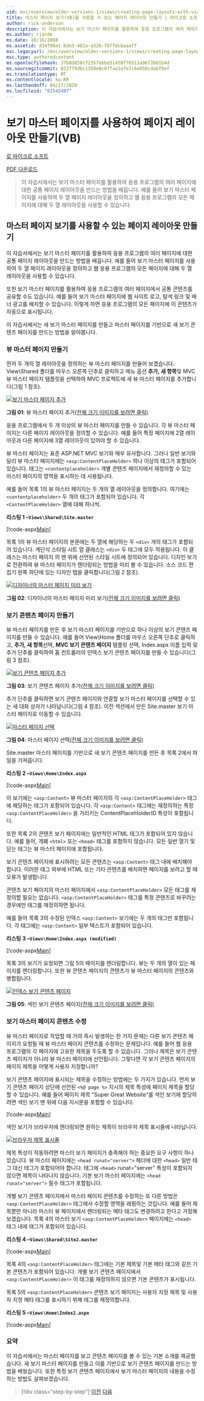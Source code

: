 ```yaml
---
uid: mvc/overview/older-versions-1/views/creating-page-layouts-with-view-master-pages-vb
title: 마스터 페이지 보기(VB)를 사용할 수 있는 페이지 레이아웃 만들기 | 마이크로 소프트 문서
author: rick-anderson
description: 이 자습서에서는 보기 마스터 페이지를 활용하여 응용 프로그램의 여러 페이지에 대한 공통 페이지 레이아웃을 만드는 방법을 배웁니다. 당신은 사용할 수 있습니다 ...
ms.author: riande
ms.date: 10/16/2008
ms.assetid: d34f90a1-6de3-482a-a326-f87fdcbaaaff
msc.legacyurl: /mvc/overview/older-versions-1/views/creating-page-layouts-with-view-master-pages-vb
msc.type: authoredcontent
ms.openlocfilehash: 37b8d858c72357ebbe51458f76511a9672b01b4d
ms.sourcegitcommit: 022f79dbc1350e0c6ffaa1e7e7c6e850cdabf9af
ms.translationtype: MT
ms.contentlocale: ko-KR
ms.lasthandoff: 04/17/2020
ms.locfileid: "81542497"
---
```

# <a name="creating-page-layouts-with-view-master-pages-vb"></a>보기 마스터 페이지를 사용하여 페이지 레이아웃 만들기(VB)

[로 마이크로 소프트](https://github.com/microsoft)

[PDF 다운로드](https://download.microsoft.com/download/e/f/3/ef3f2ff6-7424-48f7-bdaa-180ef64c3490/ASPNET_MVC_Tutorial_12_VB.pdf)

> 이 자습서에서는 보기 마스터 페이지를 활용하여 응용 프로그램의 여러 페이지에 대한 공통 페이지 레이아웃을 만드는 방법을 배웁니다. 예를 들어 보기 마스터 페이지를 사용하여 두 열 페이지 레이아웃을 정의하고 웹 응용 프로그램의 모든 페이지에 대해 두 열 레이아웃을 사용할 수 있습니다.

## <a name="creating-page-layouts-with-view-master-pages"></a>마스터 페이지 보기를 사용할 수 있는 페이지 레이아웃 만들기

이 자습서에서는 보기 마스터 페이지를 활용하여 응용 프로그램의 여러 페이지에 대한 공통 페이지 레이아웃을 만드는 방법을 배웁니다. 예를 들어 보기 마스터 페이지를 사용하여 두 열 페이지 레이아웃을 정의하고 웹 응용 프로그램의 모든 페이지에 대해 두 열 레이아웃을 사용할 수 있습니다.

또한 보기 마스터 페이지를 활용하여 응용 프로그램의 여러 페이지에서 공통 콘텐츠를 공유할 수도 있습니다. 예를 들어 보기 마스터 페이지에 웹 사이트 로고, 탐색 링크 및 배너 광고를 배치할 수 있습니다. 이렇게 하면 응용 프로그램의 모든 페이지에 이 콘텐츠가 자동으로 표시됩니다.

이 자습서에서는 새 보기 마스터 페이지를 만들고 마스터 페이지를 기반으로 새 보기 콘텐츠 페이지를 만드는 방법을 알아봅니다.

### <a name="creating-a-view-master-page"></a>뷰 마스터 페이지 만들기

먼저 두 개의 열 레이아웃을 정의하는 뷰 마스터 페이지를 만들어 보겠습니다. View\Shared 폴더를 마우스 오른쪽 단추로 클릭하고 메뉴 옵션 **추가, 새 항목**및 MVC 뷰 마스터 페이지 템플릿을 선택하여 MVC 프로젝트에 새 뷰 마스터 페이지를 추가합니다(그림 1 참조).

[![보기 마스터 페이지 추가](creating-page-layouts-with-view-master-pages-vb/_static/image2.png)](creating-page-layouts-with-view-master-pages-vb/_static/image1.png)

**그림 01**: 뷰 마스터 페이지 추가[(전체 크기 이미지를 보려면 클릭)](creating-page-layouts-with-view-master-pages-vb/_static/image3.png)

응용 프로그램에서 두 개 이상의 뷰 마스터 페이지를 만들 수 있습니다. 각 뷰 마스터 페이지는 다른 페이지 레이아웃을 정의할 수 있습니다. 예를 들어 특정 페이지에 2열 레이아웃과 다른 페이지에 3열 레이아웃이 있어야 할 수 있습니다.

뷰 마스터 페이지는 표준 ASP.NET MVC 보기와 매우 유사합니다. 그러나 일반 보기와 달리 뷰 마스터 페이지에는 `<asp:ContentPlaceHolder>` 하나 이상의 태그가 포함되어 있습니다. 태그는 `<contentplaceholder>` 개별 콘텐츠 페이지에서 재정의할 수 있는 마스터 페이지의 영역을 표시하는 데 사용됩니다.

예를 들어 목록 1의 뷰 마스터 페이지는 두 개의 열 레이아웃을 정의합니다. 여기에는 `<contentplaceholder>` 두 개의 태그가 포함되어 있습니다. 각 `<ContentPlaceHolder>` 열에 대해 하나씩.

**리스팅 1 –`Views\Shared\Site.master`**

[!code-aspx[Main](creating-page-layouts-with-view-master-pages-vb/samples/sample1.aspx)]

목록 1의 뷰 마스터 페이지의 본문에는 두 열에 해당하는 두 `<div>` 개의 태그가 포함되어 있습니다. 계단식 스타일 시트 열 클래스는 `<div>` 두 태그에 모두 적용됩니다. 이 클래스는 마스터 페이지 의 맨 위에 선언된 스타일 시트에 정의되어 있습니다. 디자인 보기로 전환하여 뷰 마스터 페이지가 렌더링되는 방법을 미리 볼 수 있습니다. 소스 코드 편집기 왼쪽 하단에 있는 디자인 탭을 클릭합니다(그림 2 참조).

[![디자이너의 마스터 페이지 미리 보기](creating-page-layouts-with-view-master-pages-vb/_static/image5.png)](creating-page-layouts-with-view-master-pages-vb/_static/image4.png)

**그림 02**: 디자이너의 마스터 페이지 미리 보기[(전체 크기 이미지를 보려면 클릭)](creating-page-layouts-with-view-master-pages-vb/_static/image6.png)

### <a name="creating-a-view-content-page"></a>보기 콘텐츠 페이지 만들기

뷰 마스터 페이지를 만든 후 보기 마스터 페이지를 기반으로 하나 이상의 보기 콘텐츠 페이지를 만들 수 있습니다. 예를 들어 View\Home 폴더를 마우스 오른쪽 단추로 클릭하고, **추가, 새 항목**선택, **MVC 보기 콘텐츠 페이지** 템플릿 선택, Index.aspx 이름 입력 및 추가 단추를 클릭하여 홈 컨트롤러의 인덱스 보기 콘텐츠 페이지를 만들 수 있습니다(그림 3 참조).

[![보기 콘텐츠 페이지 추가](creating-page-layouts-with-view-master-pages-vb/_static/image8.png)](creating-page-layouts-with-view-master-pages-vb/_static/image7.png)

**그림 03**: 보기 콘텐츠 페이지 추가[(전체 크기 이미지를 보려면 클릭)](creating-page-layouts-with-view-master-pages-vb/_static/image9.png)

추가 단추를 클릭하면 보기 콘텐츠 페이지와 연결할 보기 마스터 페이지를 선택할 수 있는 새 대화 상자가 나타납니다(그림 4 참조). 이전 섹션에서 만든 Site.master 보기 마스터 페이지로 이동할 수 있습니다.

[![마스터 페이지 선택](creating-page-layouts-with-view-master-pages-vb/_static/image11.png)](creating-page-layouts-with-view-master-pages-vb/_static/image10.png)

**그림 04**: 마스터 페이지 선택[(전체 크기 이미지를 보려면 클릭)](creating-page-layouts-with-view-master-pages-vb/_static/image12.png)

Site.master 마스터 페이지를 기반으로 새 보기 콘텐츠 페이지를 만든 후 목록 2에서 파일을 가져옵니다.

**리스팅 2 –`Views\Home\Index.aspx`**

[!code-aspx[Main](creating-page-layouts-with-view-master-pages-vb/samples/sample2.aspx)]

이 보기에는 `<asp:Content>` 뷰 마스터 페이지의 각 `<asp:ContentPlaceHolder>` 태그에 해당하는 태그가 포함되어 있습니다. 각 `<asp:Content>` 태그에는 재정의하는 특정 `<asp:ContentPlaceHolder>` 을 가리키는 ContentPlaceHolderID 특성이 포함됩니다.

또한 목록 2의 콘텐츠 보기 페이지에는 일반적인 HTML 태그가 포함되어 있지 않습니다. 예를 들어, 개폐 `<html>` 또는 `<head>` 태그를 포함하지 않습니다. 모든 일반 열기 및 닫는 태그는 뷰 마스터 페이지에 포함됩니다.

보기 콘텐츠 페이지에 표시하려는 모든 콘텐츠는 `<asp:Content>` 태그 내에 배치해야 합니다. 이러한 태그 외부에 HTML 또는 기타 콘텐츠를 배치하면 페이지를 보려고 할 때 오류가 발생합니다.

콘텐츠 보기 페이지의 마스터 페이지에서 `<asp:ContentPlaceHolder>` 모든 태그를 재정의할 필요는 없습니다. `<asp:ContentPlaceHolder>` 태그를 특정 콘텐츠로 바꾸려는 경우에만 태그를 재정의하면 됩니다.

예를 들어 목록 3의 수정된 인덱스 `<asp:Content>` 보기에는 두 개의 태그만 포함됩니다. 각 태그에는 `<asp:Content>` 일부 텍스트가 포함되어 있습니다.

**리스팅 3 –`Views\Home\Index.aspx (modified)`**

[!code-aspx[Main](creating-page-layouts-with-view-master-pages-vb/samples/sample3.aspx)]

목록 3의 보기가 요청되면 그림 5의 페이지를 렌더링합니다. 뷰는 두 개의 열이 있는 페이지를 렌더링합니다. 또한 뷰 콘텐츠 페이지의 콘텐츠가 뷰 마스터 페이지의 콘텐츠와 병합됩니다.

[![인덱스 보기 콘텐츠 페이지](creating-page-layouts-with-view-master-pages-vb/_static/image14.png)](creating-page-layouts-with-view-master-pages-vb/_static/image13.png)

**그림 05**: 색인 보기 콘텐츠 페이지[(전체 크기 이미지를 보려면 클릭)](creating-page-layouts-with-view-master-pages-vb/_static/image15.png)

### <a name="modifying-view-master-page-content"></a>보기 마스터 페이지 콘텐츠 수정

뷰 마스터 페이지로 작업할 때 거의 즉시 발생하는 한 가지 문제는 다른 보기 콘텐츠 페이지가 요청될 때 뷰 마스터 페이지 콘텐츠를 수정하는 문제입니다. 예를 들어 웹 응용 프로그램의 각 페이지에 고유한 제목을 두도록 할 수 있습니다. 그러나 제목은 보기 콘텐츠 페이지가 아니라 뷰 마스터 페이지에 선언됩니다. 그렇다면 각 보기 콘텐츠 페이지의 페이지 제목을 어떻게 사용자 지정합니까?

보기 콘텐츠 페이지에 표시되는 제목을 수정하는 방법에는 두 가지가 있습니다. 먼저 보기 콘텐츠 페이지 상단에 선언된 `<%@ page %>` 지시의 제목 특성에 페이지 제목을 할당할 수 있습니다. 예를 들어 페이지 제목 "Super Great Website"를 색인 보기에 할당하려면 색인 보기 맨 위에 다음 지시문을 포함할 수 있습니다.

[!code-aspx[Main](creating-page-layouts-with-view-master-pages-vb/samples/sample4.aspx)]

색인 보기가 브라우저에 렌더링되면 원하는 제목이 브라우저 제목 표시줄에 나타납니다.

[![브라우저 제목 표시줄](creating-page-layouts-with-view-master-pages-vb/_static/image17.png)](creating-page-layouts-with-view-master-pages-vb/_static/image16.png)

제목 특성이 작동하려면 마스터 보기 페이지가 충족해야 하는 중요한 요구 사항이 하나 있습니다. 뷰 마스터 페이지에는 `<head runat="server">` 헤더에 대한 `<head>` 일반 태그 대신 태그가 포함되어야 합니다. 태그에 `<head>` runat="server" 특성이 포함되지 않으면 제목이 나타나지 않습니다. 기본 보기 마스터 페이지에는 `<head runat="server">` 필수 태그가 포함됩니다.

개별 보기 콘텐츠 페이지에서 마스터 페이지 콘텐츠를 수정하는 또 다른 방법은 `<asp:ContentPlaceHolder>` 태그에서 수정할 영역을 래핑하는 것입니다. 예를 들어 제목뿐만 아니라 마스터 뷰 페이지에서 렌더링되는 메타 태그도 변경하려고 한다고 가정해 보겠습니다. 목록 4의 마스터 보기 `<asp:ContentPlaceHolder>` 페이지에는 `<head>` 태그 내에 태그가 포함되어 있습니다.

**리스팅 4 –`Views\Shared\Site2.master`**

[!code-aspx[Main](creating-page-layouts-with-view-master-pages-vb/samples/sample5.aspx)]

목록 4의 `<asp:ContentPlaceHolder>` 태그에는 기본 제목및 기본 메타 태그와 같은 기본 콘텐츠가 포함되어 있습니다. 개별 보기 콘텐츠 페이지에서 `<asp:ContentPlaceHolder>` 이 태그를 재정의하지 않으면 기본 콘텐츠가 표시됩니다.

목록 5의 `<asp:ContentPlaceHolder>` 콘텐츠 보기 페이지는 사용자 지정 제목 및 사용자 지정 메타 태그를 표시하기 위해 태그를 재정의합니다.

**리스팅 5 –`Views\Home\Index2.aspx`**

[!code-aspx[Main](creating-page-layouts-with-view-master-pages-vb/samples/sample6.aspx)]

### <a name="summary"></a>요약

이 자습서에서는 마스터 페이지를 보고 콘텐츠 페이지를 볼 수 있는 기본 소개를 제공했습니다. 새 보기 마스터 페이지를 만들고 이를 기반으로 보기 콘텐츠 페이지를 만드는 방법을 배웠습니다. 또한 특정 보기 콘텐츠 페이지에서 보기 마스터 페이지의 내용을 수정하는 방법도 살펴보겠습니다.

> [!div class="step-by-step"]
> [이전](using-the-tagbuilder-class-to-build-html-helpers-vb.md)
> [다음](passing-data-to-view-master-pages-vb.md)
